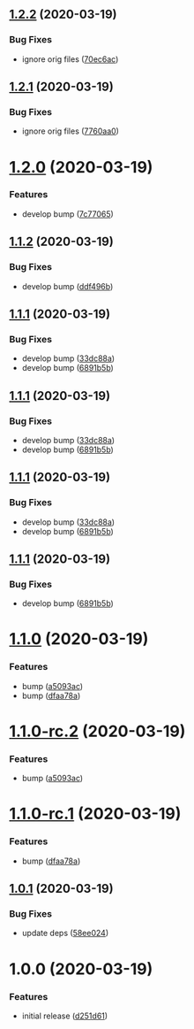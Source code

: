## [1.2.2](https://github.com/akhenda/semantic-release-rc-recipe/compare/v1.2.1...v1.2.2) (2020-03-19)


### Bug Fixes

* ignore orig files ([70ec6ac](https://github.com/akhenda/semantic-release-rc-recipe/commit/70ec6acd3b5a039c6824acb88a6bc276f0e430eb))

## [1.2.1](https://github.com/akhenda/semantic-release-rc-recipe/compare/v1.2.0...v1.2.1) (2020-03-19)


### Bug Fixes

* ignore orig files ([7760aa0](https://github.com/akhenda/semantic-release-rc-recipe/commit/7760aa0f1f6e7b82a22d7c87c65a3a00c9639754))

# [1.2.0](https://github.com/akhenda/semantic-release-rc-recipe/compare/v1.1.2...v1.2.0) (2020-03-19)


### Features

* develop bump ([7c77065](https://github.com/akhenda/semantic-release-rc-recipe/commit/7c7706511dba5fd26c6aeef13ebd30f32458391d))

## [1.1.2](https://github.com/akhenda/semantic-release-rc-recipe/compare/v1.1.1...v1.1.2) (2020-03-19)


### Bug Fixes

* develop bump ([ddf496b](https://github.com/akhenda/semantic-release-rc-recipe/commit/ddf496bdf4820dcb6e7c1bce90fa5cbf611e1000))

## [1.1.1](https://github.com/akhenda/semantic-release-rc-recipe/compare/v1.1.0...v1.1.1) (2020-03-19)


### Bug Fixes

* develop bump ([33dc88a](https://github.com/akhenda/semantic-release-rc-recipe/commit/33dc88a6f373f99ae4b0e8763ea48043c0150231))
* develop bump ([6891b5b](https://github.com/akhenda/semantic-release-rc-recipe/commit/6891b5b62d2d474caa9ec1a15f426f34a8cffba2))

## [1.1.1](https://github.com/akhenda/semantic-release-rc-recipe/compare/v1.1.0...v1.1.1) (2020-03-19)


### Bug Fixes

* develop bump ([33dc88a](https://github.com/akhenda/semantic-release-rc-recipe/commit/33dc88a6f373f99ae4b0e8763ea48043c0150231))
* develop bump ([6891b5b](https://github.com/akhenda/semantic-release-rc-recipe/commit/6891b5b62d2d474caa9ec1a15f426f34a8cffba2))

## [1.1.1](https://github.com/akhenda/semantic-release-rc-recipe/compare/v1.1.0...v1.1.1) (2020-03-19)


### Bug Fixes

* develop bump ([33dc88a](https://github.com/akhenda/semantic-release-rc-recipe/commit/33dc88a6f373f99ae4b0e8763ea48043c0150231))
* develop bump ([6891b5b](https://github.com/akhenda/semantic-release-rc-recipe/commit/6891b5b62d2d474caa9ec1a15f426f34a8cffba2))

## [1.1.1](https://github.com/akhenda/semantic-release-rc-recipe/compare/v1.1.0...v1.1.1) (2020-03-19)


### Bug Fixes

* develop bump ([6891b5b](https://github.com/akhenda/semantic-release-rc-recipe/commit/6891b5b62d2d474caa9ec1a15f426f34a8cffba2))

# [1.1.0](https://github.com/akhenda/semantic-release-rc-recipe/compare/v1.0.1...v1.1.0) (2020-03-19)


### Features

* bump ([a5093ac](https://github.com/akhenda/semantic-release-rc-recipe/commit/a5093ac5cc822ec22896a8135897111baac68877))
* bump ([dfaa78a](https://github.com/akhenda/semantic-release-rc-recipe/commit/dfaa78a54eba770055a3de50a4a6835e9177c381))

# [1.1.0-rc.2](https://github.com/akhenda/semantic-release-rc-recipe/compare/v1.1.0-rc.1...v1.1.0-rc.2) (2020-03-19)


### Features

* bump ([a5093ac](https://github.com/akhenda/semantic-release-rc-recipe/commit/a5093ac5cc822ec22896a8135897111baac68877))

# [1.1.0-rc.1](https://github.com/akhenda/semantic-release-rc-recipe/compare/v1.0.1...v1.1.0-rc.1) (2020-03-19)


### Features

* bump ([dfaa78a](https://github.com/akhenda/semantic-release-rc-recipe/commit/dfaa78a54eba770055a3de50a4a6835e9177c381))

## [1.0.1](https://github.com/akhenda/semantic-release-rc-recipe/compare/v1.0.0...v1.0.1) (2020-03-19)


### Bug Fixes

* update deps ([58ee024](https://github.com/akhenda/semantic-release-rc-recipe/commit/58ee024284b13a1f39e9c5267e479b9f8d391aeb))

# 1.0.0 (2020-03-19)


### Features

* initial release ([d251d61](https://github.com/akhenda/semantic-release-rc-recipe/commit/d251d6178e2152d724cf78cd9f6dbc7204242928))
